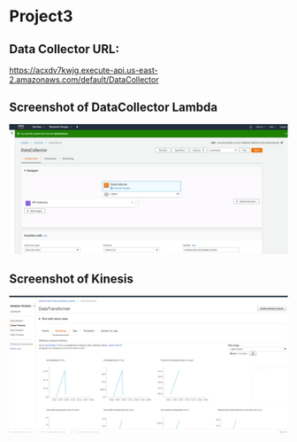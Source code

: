 # Project3

## Data Collector URL:
https://acxdv7kwjg.execute-api.us-east-2.amazonaws.com/default/DataCollector

## Screenshot of DataCollector Lambda
![](DataCollectorLambda.png)

## Screenshot of Kinesis
![](kinesis.png)

